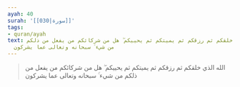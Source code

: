 ```yaml
---
ayah: 40
surah: '[[030|سورة]]'
tags:
- quran/ayah
text: الله الذي خلقكم ثم رزقكم ثم يميتكم ثم يحييكم ۖ هل من شركائكم من يفعل من ذلكم
  من شيء ۚ سبحانه وتعالى عما يشركون
---
```

> الله الذي خلقكم ثم رزقكم ثم يميتكم ثم يحييكم ۖ هل من شركائكم من يفعل من ذلكم من شيء ۚ سبحانه وتعالى عما يشركون
